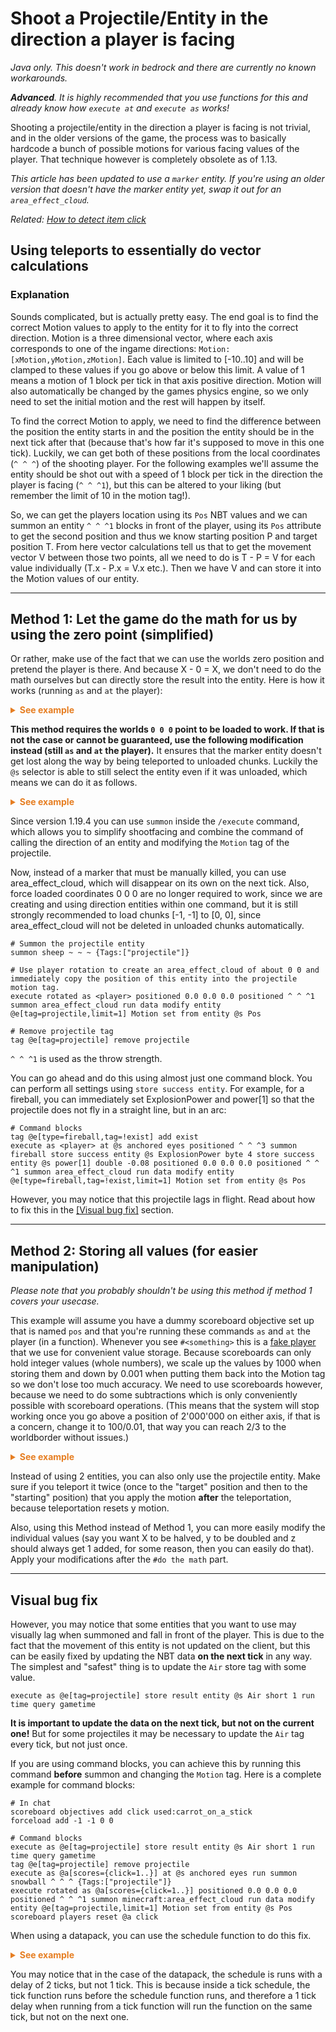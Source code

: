 # Shoot a Projectile/Entity in the direction a player is facing

*Java only. This doesn't work in bedrock and there are currently no known workarounds.*

***Advanced**. It is highly recommended that you use functions for this and already know how `execute at` and `execute as` works!*

Shooting a projectile/entity in the direction a player is facing is not trivial, and in the older versions of the game, the process was to basically hardcode a bunch of possible motions for various facing values of the player. That technique however is completely obsolete as of 1.13.  

*This article has been updated to use a `marker` entity. If you're using an older version that doesn't have the marker entity yet, swap it out for an `area_effect_cloud`.*

*Related: [How to detect item click](/wiki/questions/itemclick)*

## Using teleports to essentially do vector calculations

### Explanation

Sounds complicated, but is actually pretty easy. The end goal is to find the correct Motion values to apply to the entity for it to fly into the correct direction. Motion is a three dimensional vector, where each axis corresponds to one of the ingame directions: `Motion:[xMotion,yMotion,zMotion]`. Each value is limited to [-10..10] and will be clamped to these values if you go above or below this limit. A value of 1 means a motion of 1 block per tick in that axis positive direction. Motion will also automatically be changed by the games physics engine, so we only need to set the initial motion and the rest will happen by itself.

To find the correct Motion to apply, we need to find the difference between the position the entity starts in and the position the entity should be in the next tick after that (because that's how far it's supposed to move in this one tick). Luckily,  we can get both of these positions from the local coordinates (`^ ^ ^`) of the shooting player. For the following examples we'll assume the entity should be shot out with a speed of 1 block per tick in the direction the player is facing (`^ ^ ^1`), but this can be altered to your liking (but remember the limit of 10 in the motion tag!).  

So, we can get the players location using its `Pos` NBT values and we can summon an entity `^ ^ ^1` blocks in front of the player, using its `Pos` attribute to get the second position and thus we know starting position P and target position T. From here vector calculations tell us that to get the movement vector V between those two  points, all we need to do is T - P = V for each value individually (T.x - P.x = V.x etc.). Then we have V and can store it into the Motion values of our entity.

-----

## Method 1: Let the game do the math for us by using the zero point (simplified)

Or rather, make use of the fact that we can use the worlds zero position and pretend the player is there. And because X - 0 = X, we don't need to do the math ourselves but can directly store the result into the entity. Here is how it works (running `as` and `at` the player):

<details>
  <summary style="color: #e67e22; font-weight: bold;">See example</summary>

```mcfunction
# summon temporary entity "in front of the player", if the player was standing at 0 0 0
execute positioned 0.0 0 0.0 run summon marker ^ ^ ^1 {Tags:["direction"]}

# summon the projectile entity (e.g. sheep, but can also be an arrow/snowball/etc. 
# When using a projectile, you might want to summon it in front of the player so it doesn't hit the player themselves)
# you might want to summon it at the players eyes as well using anchored eyes
summon sheep ~ ~ ~ {Tags:["projectile"]}

# copy the markers position tag to the sheeps motion tag
data modify entity @e[type=sheep,tag=projectile,limit=1] Motion set from entity @e[type=marker,tag=direction,limit=1] Pos

# clean up
tag @e[tag=projectile] remove projectile
kill @e[tag=direction]
```

</details>

**This method requires the worlds `0 0 0` point to be loaded to work. If that is not the case or cannot be guaranteed, use the following modification instead (still `as` and `at` the player).** It ensures that the marker entity doesn't get lost along the way by being teleported to unloaded chunks. Luckily the `@s` selector is able to still select the entity even if it was unloaded, which means we can do it as follows.

<details>
  <summary style="color: #e67e22; font-weight: bold;">See example</summary>

```mcfunction
# summon the temporary entity at the players position
summon marker ~ ~ ~ {Tags:["direction"]}

# execute the below function as the marker entity, so it doesn't get lost from being unloaded
# also run positioned at the world zero point
execute as @e[tag=direction,limit=1] positioned 0.0 0.0 0.0 run function example:get_motion

# summon the projectile entity. Again, it might make sense to summon the projectile at the players eyes
# and in front of them, so we'll do that in this example
execute anchored eyes run summon sheep ^ ^ ^1 {Tags:["projectile"]}

# store the previously stored Motion into the projectile entity
data modify entity @e[tag=projectile,limit=1] Motion set from storage example:storage Motion

# clean up the tag
tag @e[tag=projectile] remove projectile

# function example:get_motion

# this function is executed as the marker entity, positioned at 0 0 0 and still rotated as the player
# (as that wasn't changed with the function call)

# teleport the entity forward by 1 block (based on the player rotation and the position 0 0 0).
tp @s ^ ^ ^1

# store the current position in the worlds NBT storage so we don't loose it
data modify storage example:storage Motion set from entity @s Pos

# we don't need this entity anymore
kill @s
```
</details>

Since version 1.19.4 you can use `summon` inside the `/execute` command, which allows you to simplify shootfacing and combine the command of calling the direction of an entity and modifying the `Motion` tag of the projectile.

Now, instead of a marker that must be manually killed, you can use area_effect_cloud, which will disappear on its own on the next tick. Also, force loaded coordinates 0 0 0 are no longer required to work, since we are creating and using direction entities within one command, but it is still strongly recommended to load chunks [-1, -1] to [0, 0], since area_effect_cloud will not be deleted in unloaded chunks automatically.

```mcfunction
# Summon the projectile entity
summon sheep ~ ~ ~ {Tags:["projectile"]}

# Use player rotation to create an area_effect_cloud of about 0 0 and immediately copy the position of this entity into the projectile motion tag.
execute rotated as <player> positioned 0.0 0.0 0.0 positioned ^ ^ ^1 summon area_effect_cloud run data modify entity @e[tag=projectile,limit=1] Motion set from entity @s Pos

# Remove projectile tag
tag @e[tag=projectile] remove projectile
```

`^ ^ ^1` is used as the throw strength.

You can go ahead and do this using almost just one command block. You can perform all settings using `store success entity`. For example, for a fireball, you can immediately set ExplosionPower and power[1] so that the projectile does not fly in a straight line, but in an arc:

```mcfunction
# Command blocks
tag @e[type=fireball,tag=!exist] add exist
execute as <player> at @s anchored eyes positioned ^ ^ ^3 summon fireball store success entity @s ExplosionPower byte 4 store success entity @s power[1] double -0.08 positioned 0.0 0.0 0.0 positioned ^ ^ ^1 summon area_effect_cloud run data modify entity @e[type=fireball,tag=!exist,limit=1] Motion set from entity @s Pos
```

However, you may notice that this projectile lags in flight. Read about how to fix this in the [\[Visual bug fix\]](#visual-bug-fix) section.

-----

## Method 2: Storing all values (for easier manipulation)

*Please note that you probably shouldn't be using this method if method 1 covers your usecase.*

This example will assume you have a dummy scoreboard objective set up that is named `pos` and that you're running these commands `as` and `at` the player (in a function). Whenever you see `#<something>` this is a [fake player](/wiki/questions/fakeplayer) that we use for convenient value storage. Because scoreboards can only hold integer values (whole numbers), we scale up the values by 1000 when storing them and down by 0.001 when putting them back into the Motion tag so we don't lose too much accuracy. We need to use scoreboards however, because we need to do some subtractions which is only conveniently possible with scoreboard operations. (This means that the system will stop working once you go above a position of 2'000'000 on either axis, if that is a concern, change it to 100/0.01, that way you can reach 2/3 to the worldborder without issues.)

<details>
  <summary style="color: #e67e22; font-weight: bold;">See example</summary>

```mcfunction
# summon the temporary entity
summon marker ^ ^ ^1 {Tags:["direction"]}

# get the coordinates of the player and the entity
execute store result score #playerX pos run data get entity @s Pos[0] 1000
execute store result score #playerY pos run data get entity @s Pos[1] 1000
execute store result score #playerZ pos run data get entity @s Pos[2] 1000
execute store result score #targetX pos as @e[type=marker,tag=direction,limit=1] run data get entity @s Pos[0] 1000
execute store result score #targetY pos as @e[type=marker,tag=direction,limit=1] run data get entity @s Pos[1] 1000
execute store result score #targetZ pos as @e[type=marker,tag=direction,limit=1] run data get entity @s Pos[2] 1000

# do the math
scoreboard players operation #targetX pos -= #playerX pos
scoreboard players operation #targetY pos -= #playerY pos
scoreboard players operation #targetZ pos -= #playerZ pos

# summon the projectile entity
summon sheep ~ ~ ~ {Tags:["projectile"]}

# apply motion to projectile
execute store result entity @e[type=sheep,tag=projectile,limit=1] Motion[0] double 0.001 run scoreboard players get #targetX pos
execute store result entity @e[type=sheep,tag=projectile,limit=1] Motion[1] double 0.001 run scoreboard players get #targetY pos
execute store result entity @e[type=sheep,tag=projectile,limit=1] Motion[2] double 0.001 run scoreboard players get #targetZ pos

# clean up, ready for the next player
tag @e[tag=projectile] remove projectile
kill @e[tag=direction]
```
</details>

Instead of using 2 entities, you can also only use the projectile entity. Make sure if you teleport it twice (once to the "target" position and then to the "starting" position) that you apply the motion **after** the teleportation, because teleportation resets y motion.

Also, using this Method instead of Method 1, you can more easily modify the individual values (say you want X to be halved, y to be doubled and z should always get 1 added, for some reason, then you can easily do that). Apply your modifications after the `#do the math` part.

----

## Visual bug fix

However, you may notice that some entities that you want to use may visually lag when summoned and fall in front of the player. This is due to the fact that the movement of this entity is not updated on the client, but this can be easily fixed by updating the NBT data **on the next tick** in any way. The simplest and "safest" thing is to update the `Air` store tag with some value.

```mcfunction
execute as @e[tag=projectile] store result entity @s Air short 1 run time query gametime
```

**It is important to update the data on the next tick, but not on the current one!** But for some projectiles it may be necessary to update the `Air` tag every tick, but not just once.

If you are using command blocks, you can achieve this by running this command **before** summon and changing the `Motion` tag. Here is a complete example for command blocks:

```mcfunction
# In chat
scoreboard objectives add click used:carrot_on_a_stick
forceload add -1 -1 0 0

# Command blocks
execute as @e[tag=projectile] store result entity @s Air short 1 run time query gametime
tag @e[tag=projectile] remove projectile
execute as @a[scores={click=1..}] at @s anchored eyes run summon snowball ^ ^ ^ {Tags:["projectile"]}
execute rotated as @a[scores={click=1..}] positioned 0.0 0.0 0.0 positioned ^ ^ ^1 summon minecraft:area_effect_cloud run data modify entity @e[tag=projectile,limit=1] Motion set from entity @s Pos
scoreboard players reset @a click
```

When using a datapack, you can use the schedule function to do this fix.

<details>
  <summary style="color: #e67e22; font-weight: bold;">See example</summary>

```mcfunction
# function example:tick
execute as @a[scores={click=1..}] at @s run function example:click

# function example:click
scoreboard players reset @s click
execute anchored eyes positioned ^ ^ ^ summon snowball run function example:shootfacing

# function example:shootfacing
tag @s add this
execute positioned 0.0 0.0 0.0 positioned ^ ^ ^1 summon minecraft:area_effect_cloud run data modify entity @e[tag=this,limit=1] Motion set from entity @s Pos
tag @s remove this
tag @s add fix
schedule function example:fix 2t replace

# function example:fix
execute unless entity @s as @e[tag=fix] run function example:fix
execute store result entity @s Air short 1 run time query gametime
tag @s remove fix
```
</details>

You may notice that in the case of the datapack, the schedule is runs with a delay of 2 ticks, but not 1 tick. This is because inside a tick schedule, the tick function runs before the schedule function runs, and therefore a 1 tick delay when running from a tick function will run the function on the same tick, but not on the next one.
